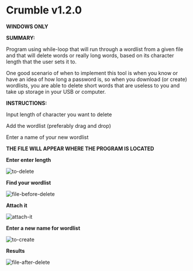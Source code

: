 
# Crumble v1.2.0

**WINDOWS ONLY**

**SUMMARY:**

Program using while-loop that will run through a wordlist from a given file 
and that will delete words or really long words, based on its character length that the user sets it to. 


One good scenario of when to implement this tool is when you know or have an idea of how long a password is, so when you download (or create) wordlists, you are able to delete short words that are useless to you and take up storage in your USB or computer.



**INSTRUCTIONS:**

Input length of character you want to delete

Add the wordlist (preferably drag and drop)

Enter a name of your new wordlist

**THE FILE WILL APPEAR WHERE THE PROGRAM IS LOCATED**



**Enter enter length**

![to-delete](https://user-images.githubusercontent.com/58496330/113446055-a1a4d100-93bc-11eb-9eff-674239de9022.PNG)



**Find your wordlist**

![file-before-delete](https://user-images.githubusercontent.com/58496330/113193168-47253c80-9225-11eb-93c4-b4fe6e418795.PNG)

**Attach it**

![attach-it](https://user-images.githubusercontent.com/58496330/113446036-92be1e80-93bc-11eb-95c3-c6329c5e0914.PNG)


**Enter a new name for wordlist**

![to-create](https://user-images.githubusercontent.com/58496330/113446049-99e52c80-93bc-11eb-9773-aaf213f94b4a.PNG)



**Results**

![file-after-delete](https://user-images.githubusercontent.com/58496330/113193473-9c614e00-9225-11eb-97c0-442e9d46aaed.PNG)





